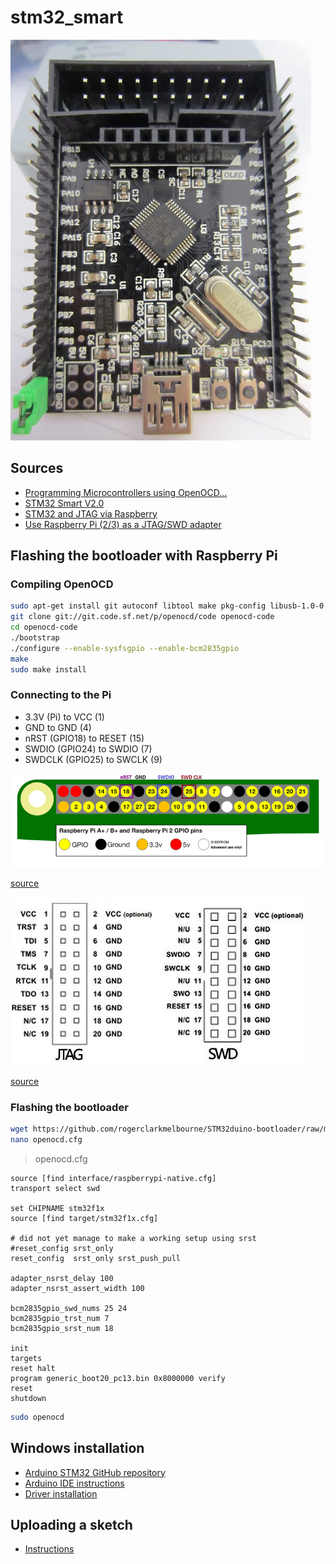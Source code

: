 # stm32_smart
![smart](img/stm32_smart.jpg)


## Sources

- [Programming Microcontrollers using OpenOCD...](https://learn.adafruit.com/programming-microcontrollers-using-openocd-on-raspberry-pi/compiling-openocd)
- [STM32 Smart V2.0](http://wiki.stm32duino.com/index.php?title=STM32_Smart_V2.0)
- [STM32 and JTAG via Raspberry](https://log2.ch/2014/stm32-and-jtag-via-raspberry/)
- [Use Raspberry Pi (2/3) as a JTAG/SWD adapter](https://movr0.com/2016/09/02/use-raspberry-pi-23-as-a-jtagswd-adapter/)

## Flashing the bootloader with Raspberry Pi

### Compiling OpenOCD

```bash
sudo apt-get install git autoconf libtool make pkg-config libusb-1.0-0 libusb-1.0-0-dev
git clone git://git.code.sf.net/p/openocd/code openocd-code
cd openocd-code
./bootstrap
./configure --enable-sysfsgpio --enable-bcm2835gpio
make
sudo make install
```

### Connecting to the Pi

- 3.3V (Pi) to VCC (1)
- GND to GND (4)
- nRST (GPIO18) to RESET (15)
- SWDIO (GPIO24) to SWDIO (7)
- SWDCLK (GPIO25) to SWCLK (9)

![rpi](img/pinout.png)

[source](https://cdn-learn.adafruit.com/assets/assets/000/031/317/medium800/raspberry_pi_SWDPinoutPi2.png)

![jtag](img/jtag.JPG)

[source](http://wiki.stm32duino.com/images/3/36/PotLuck_JTAG_Interface.JPG)


### Flashing the bootloader

```bash
wget https://github.com/rogerclarkmelbourne/STM32duino-bootloader/raw/master/STM32F1/binaries/generic_boot20_pc13.bin
nano openocd.cfg
```

> openocd.cfg

```
source [find interface/raspberrypi-native.cfg]
transport select swd

set CHIPNAME stm32f1x
source [find target/stm32f1x.cfg]

# did not yet manage to make a working setup using srst
#reset_config srst_only
reset_config  srst_only srst_push_pull

adapter_nsrst_delay 100
adapter_nsrst_assert_width 100

bcm2835gpio_swd_nums 25 24
bcm2835gpio_trst_num 7
bcm2835gpio_srst_num 18

init
targets
reset halt
program generic_boot20_pc13.bin 0x8000000 verify
reset
shutdown
```

```bash
sudo openocd
```

## Windows installation

- [Arduino STM32 GitHub repository](https://github.com/rogerclarkmelbourne/Arduino_STM32)
- [Arduino IDE instructions](http://wiki.stm32duino.com/index.php?title=Installation_on_Windows)
- [Driver installation](http://wiki.stm32duino.com/index.php?title=Windows_driver_installation)

## Uploading a sketch

- [Instructions](http://wiki.stm32duino.com/index.php?title=Uploading_a_sketch)
